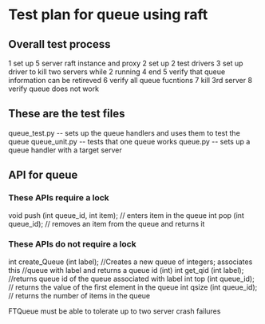 # Test plan for queue using raft

## Overall test process

1 set up 5 server raft instance and proxy
2 set up 2 test drivers
3 set up driver to kill two servers while 2 running
4 end 
5 verify that queue information can be retireved
6 verify all queue fucntions
7 kill 3rd server
8 verify queue does not work

## These are the test files
queue_test.py -- sets up the queue handlers and uses them to test the queue
queue_unit.py -- tests that one queue works
queue.py -- sets up a queue handler with a target server 

## API for queue

### These APIs require a lock
void push (int queue_id, int item); 
    // enters item in the queue
int pop (int queue_id); 
    // removes an item from the queue and returns it 

### These APIs do not require a lock
int create_Queue (int label); 
    //Creates a new queue of integers; associates this 
    //queue with label and returns a queue id (int)
int get_qid (int label); 
    //returns queue id of the queue associated with label 
int top (int queue_id); 
    // returns the value of the first element in the queue 
int qsize (int queue_id); 
    // returns the number of items in the queue 

FTQueue must be able to tolerate up to two server crash failures 

